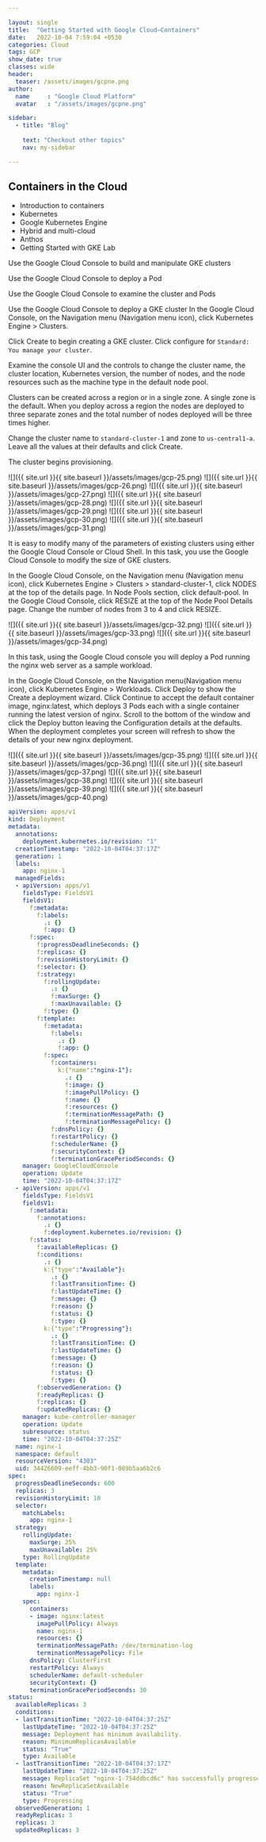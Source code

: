 ```yaml
---

layout: single
title:  "Getting Started with Google Cloud—Containers"
date:   2022-10-04 7:59:04 +0530
categories: Cloud
tags: GCP
show_date: true
classes: wide
header:
  teaser: /assets/images/gcpne.png
author:
  name     : "Google Cloud Platform"
  avatar   : "/assets/images/gcpne.png"

sidebar:
  - title: "Blog"
   
    text: "Checkout other topics"
    nav: my-sidebar

---
```



## Containers in the Cloud

- Introduction to containers
- Kubernetes
- Google Kubernetes Engine
- Hybrid and multi-cloud
- Anthos
- Getting Started with GKE Lab

Use the Google Cloud Console to build and manipulate GKE clusters

Use the Google Cloud Console to deploy a Pod

Use the Google Cloud Console to examine the cluster and Pods

Use the Google Cloud Console to deploy a GKE cluster
In the Google Cloud Console, on the Navigation menu (Navigation menu icon), click Kubernetes Engine > Clusters.

Click Create to begin creating a GKE cluster. Click configure for `Standard: You manage your cluster`.

Examine the console UI and the controls to change the cluster name, the cluster location, Kubernetes version, the number of nodes, and the node resources such as the machine type in the default node pool.

Clusters can be created across a region or in a single zone. A single zone is the default. When you deploy across a region the nodes are deployed to three separate zones and the total number of nodes deployed will be three times higher.

Change the cluster name to `standard-cluster-1` and zone to `us-central1-a`. Leave all the values at their defaults and click Create.

The cluster begins provisioning.

![]({{ site.url }}{{ site.baseurl }}/assets/images/gcp-25.png)
![]({{ site.url }}{{ site.baseurl }}/assets/images/gcp-26.png)
![]({{ site.url }}{{ site.baseurl }}/assets/images/gcp-27.png)
![]({{ site.url }}{{ site.baseurl }}/assets/images/gcp-28.png)
![]({{ site.url }}{{ site.baseurl }}/assets/images/gcp-29.png)
![]({{ site.url }}{{ site.baseurl }}/assets/images/gcp-30.png)
![]({{ site.url }}{{ site.baseurl }}/assets/images/gcp-31.png)



It is easy to modify many of the parameters of existing clusters using either the Google Cloud Console or Cloud Shell. In this task, you use the Google Cloud Console to modify the size of GKE clusters.

In the Google Cloud Console, on the Navigation menu (Navigation menu icon), click Kubernetes Engine > Clusters > standard-cluster-1, click NODES at the top of the details page.
In Node Pools section, click default-pool.
In the Google Cloud Console, click RESIZE at the top of the Node Pool Details page.
Change the number of nodes from 3 to 4 and click RESIZE.

![]({{ site.url }}{{ site.baseurl }}/assets/images/gcp-32.png)
![]({{ site.url }}{{ site.baseurl }}/assets/images/gcp-33.png)
![]({{ site.url }}{{ site.baseurl }}/assets/images/gcp-34.png)

In this task, using the Google Cloud console you will deploy a Pod running the nginx web server as a sample workload.

In the Google Cloud Console, on the Navigation menu(Navigation menu icon), click Kubernetes Engine > Workloads.
Click Deploy to show the Create a deployment wizard.
Click Continue to accept the default container image, nginx:latest, which deploys 3 Pods each with a single container running the latest version of nginx.
Scroll to the bottom of the window and click the Deploy button leaving the Configuration details at the defaults.
When the deployment completes your screen will refresh to show the details of your new nginx deployment.

![]({{ site.url }}{{ site.baseurl }}/assets/images/gcp-35.png)
![]({{ site.url }}{{ site.baseurl }}/assets/images/gcp-36.png)
![]({{ site.url }}{{ site.baseurl }}/assets/images/gcp-37.png)
![]({{ site.url }}{{ site.baseurl }}/assets/images/gcp-38.png)
![]({{ site.url }}{{ site.baseurl }}/assets/images/gcp-39.png)
![]({{ site.url }}{{ site.baseurl }}/assets/images/gcp-40.png)

```yaml
apiVersion: apps/v1
kind: Deployment
metadata:
  annotations:
    deployment.kubernetes.io/revision: "1"
  creationTimestamp: "2022-10-04T04:37:17Z"
  generation: 1
  labels:
    app: nginx-1
  managedFields:
  - apiVersion: apps/v1
    fieldsType: FieldsV1
    fieldsV1:
      f:metadata:
        f:labels:
          .: {}
          f:app: {}
      f:spec:
        f:progressDeadlineSeconds: {}
        f:replicas: {}
        f:revisionHistoryLimit: {}
        f:selector: {}
        f:strategy:
          f:rollingUpdate:
            .: {}
            f:maxSurge: {}
            f:maxUnavailable: {}
          f:type: {}
        f:template:
          f:metadata:
            f:labels:
              .: {}
              f:app: {}
          f:spec:
            f:containers:
              k:{"name":"nginx-1"}:
                .: {}
                f:image: {}
                f:imagePullPolicy: {}
                f:name: {}
                f:resources: {}
                f:terminationMessagePath: {}
                f:terminationMessagePolicy: {}
            f:dnsPolicy: {}
            f:restartPolicy: {}
            f:schedulerName: {}
            f:securityContext: {}
            f:terminationGracePeriodSeconds: {}
    manager: GoogleCloudConsole
    operation: Update
    time: "2022-10-04T04:37:17Z"
  - apiVersion: apps/v1
    fieldsType: FieldsV1
    fieldsV1:
      f:metadata:
        f:annotations:
          .: {}
          f:deployment.kubernetes.io/revision: {}
      f:status:
        f:availableReplicas: {}
        f:conditions:
          .: {}
          k:{"type":"Available"}:
            .: {}
            f:lastTransitionTime: {}
            f:lastUpdateTime: {}
            f:message: {}
            f:reason: {}
            f:status: {}
            f:type: {}
          k:{"type":"Progressing"}:
            .: {}
            f:lastTransitionTime: {}
            f:lastUpdateTime: {}
            f:message: {}
            f:reason: {}
            f:status: {}
            f:type: {}
        f:observedGeneration: {}
        f:readyReplicas: {}
        f:replicas: {}
        f:updatedReplicas: {}
    manager: kube-controller-manager
    operation: Update
    subresource: status
    time: "2022-10-04T04:37:25Z"
  name: nginx-1
  namespace: default
  resourceVersion: "4303"
  uid: 34426609-eeff-4bb3-90f1-089b5aa6b2c6
spec:
  progressDeadlineSeconds: 600
  replicas: 3
  revisionHistoryLimit: 10
  selector:
    matchLabels:
      app: nginx-1
  strategy:
    rollingUpdate:
      maxSurge: 25%
      maxUnavailable: 25%
    type: RollingUpdate
  template:
    metadata:
      creationTimestamp: null
      labels:
        app: nginx-1
    spec:
      containers:
      - image: nginx:latest
        imagePullPolicy: Always
        name: nginx-1
        resources: {}
        terminationMessagePath: /dev/termination-log
        terminationMessagePolicy: File
      dnsPolicy: ClusterFirst
      restartPolicy: Always
      schedulerName: default-scheduler
      securityContext: {}
      terminationGracePeriodSeconds: 30
status:
  availableReplicas: 3
  conditions:
  - lastTransitionTime: "2022-10-04T04:37:25Z"
    lastUpdateTime: "2022-10-04T04:37:25Z"
    message: Deployment has minimum availability.
    reason: MinimumReplicasAvailable
    status: "True"
    type: Available
  - lastTransitionTime: "2022-10-04T04:37:17Z"
    lastUpdateTime: "2022-10-04T04:37:25Z"
    message: ReplicaSet "nginx-1-754ddbcd6c" has successfully progressed.
    reason: NewReplicaSetAvailable
    status: "True"
    type: Progressing
  observedGeneration: 1
  readyReplicas: 3
  replicas: 3
  updatedReplicas: 3
```

